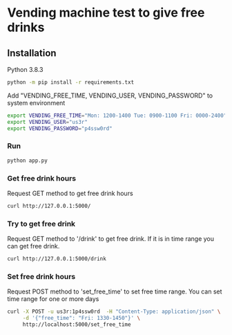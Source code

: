 # Vending machine test to give free drinks 

## Installation
Python 3.8.3
```bash
python -m pip install -r requirements.txt
```

Add "VENDING_FREE_TIME, VENDING_USER, VENDING_PASSWORD" to system environment 

```bash
export VENDING_FREE_TIME="Mon: 1200-1400 Tue: 0900-1100 Fri: 0000-2400"
export VENDING_USER="us3r"
export VENDING_PASSWORD="p4ssw0rd"
```

### Run

```bash
python app.py
```

### Get free drink hours

Request GET method to get free drink hours 

```bash
curl http://127.0.0.1:5000/
```


### Try to get free drink

Request GET method to '/drink' to get free drink. If it is in time range you can get free drink.
 
```bash
curl http://127.0.0.1:5000/drink 
```

### Set free drink hours

Request POST method to 'set_free_time' to set free time range. You can set time range for one or more days

```bash
curl -X POST -u us3r:1p4ssw0rd  -H "Content-Type: application/json" \
     -d '{"free_time": "Fri: 1330-1450"}' \
     http://localhost:5000/set_free_time
```


